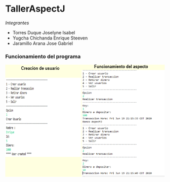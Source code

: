 # TallerAspectJ

*Integrantes*
- Torres Duque Joselyne Isabel
- Yugcha Chichanda Enrique Steeven
- Jaramillo Arana Jose Gabriel

### Funcionamiento del programa
![funcionamiento](/src/funcionamiento.PNG)

